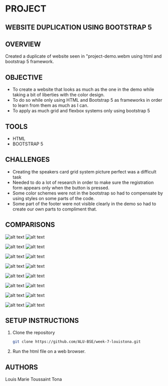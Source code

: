 # PROJECT #

## WEBSITE DUPLICATION USING BOOTSTRAP 5 ##

## OVERVIEW ##
Created a duplicate of website seen in "project-demo.webm using html and bootstrap 5 framework.

## OBJECTIVE
- To create a website that looks as much as the one in the demo while taking a bit of liberties with the color design.
- To do so while only using HTML and Bootstrap 5 as frameworks in order to learn from them as much as I can.
- To apply as much grid and flexbox systems only using bootstrap 5

## TOOLS
- HTML
- BOOTSTRAP 5

## CHALLENGES
- Creating the speakers card grid system picture perfect was a difficult task
- Needed to do a lot of research in order to make sure the registration form appears only when the button is pressed.
- Some color schemes were not in the bootstrap so had to compensate by using styles on some parts of the code.
- Some part of the footer were not visible clearly in the demo so had to create our own parts to compliment that.

## COMPARISONS
![alt text](image.png)  ![alt text](image-1.png)

![alt text](image-2.png)  ![alt text](image-3.png)

![alt text](image-4.png)  ![alt text](image-5.png)

![alt text](image-6.png)  ![alt text](image-7.png)

![alt text](image-8.png)  ![alt text](image-9.png)

![alt text](image-10.png)  ![alt text](image-11.png)

![alt text](image-12.png)  ![alt text](image-13.png)

![alt text](image-14.png)  ![alt text](image-15.png)

## SETUP INSTRUCTIONS ##
1. Clone the repository
   ```bash
   git clone https://github.com/ALU-BSE/week-7-louistona.git
   ```

2. Run the html file on a web browser.

## AUTHORS

Louis Marie Toussaint Tona